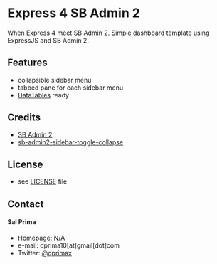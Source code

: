 Express 4 SB Admin 2
======
When Express 4 meet SB Admin 2. Simple dashboard template using ExpressJS and SB Admin 2.

## Features
* collapsible sidebar menu
* tabbed pane for each sidebar menu
* [DataTables](https://datatables.net) ready

## Credits
* [SB Admin 2](http://startbootstrap.com/template-overviews/sb-admin-2)
* [sb-admin2-sidebar-toggle-collapse](https://github.com/kongbab04/sb-admin2-sidebar-toggle-collapse)

## License 
* see [LICENSE](https://github.com/dprimax/express-4-sb-admin-2/blob/master/LICENSE.txt) file

## Contact
#### Sal Prima
* Homepage: N/A
* e-mail: dprima10[at]gmail[dot]com
* Twitter: [@dprimax](https://twitter.com/dprimax "dprimax on twitter")
